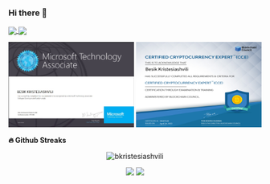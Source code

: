 ### Hi there 👋

<!--
**bkristesiashvili/bkristesiashvili** is a ✨ _special_ ✨ repository because its `README.md` (this file) appears on your GitHub profile.

Here are some ideas to get you started:

- 🔭 I’m currently working on ...
- 🌱 I’m currently learning ...
- 👯 I’m looking to collaborate on ...
- 🤔 I’m looking for help with ...
- 💬 Ask me about ...
- 📫 How to reach me: ...
- 😄 Pronouns: ...
- ⚡ Fun fact: ...
-->
<a href="https://github-readme-stats.vercel.app/api?username=m0rp43us&count_private=true&show_icons=true&theme=chartreuse-dark">
  <img align="center" src="https://github-readme-stats.vercel.app/api?username=bkristesiashvili&bg_color=30,004e95,004e95&title_color=fff&text_color=fff" />
</a>
<a href="https://github.com/bkristesiashvili">
  <img height=198 align="center" src="https://github-readme-stats.vercel.app/api/top-langs/?username=bkristesiashvili&bg_color=0,004e95,004e95&title_color=fff&text_color=fff" />
</a><br/>

[<img src="https://github.com/bkristesiashvili/bkristesiashvili/blob/main/163324302_2595826237376576_4554714125109321727_n.jpg" width=250 height=170 />][1]
[<img src="https://github.com/bkristesiashvili/bkristesiashvili/blob/main/166365752849.png" width=250 height =170 />][2]

[1]: https://www.credly.com/badges/3aeaea44-9410-40cf-add6-8b7917da88b0
[2]: https://www.credential.net/3f693fea-3de0-4edc-be32-7556c60b5cc3

<b>🔥 Github Streaks</b>
<p align="center"><img src="https://github-readme-streak-stats.herokuapp.com/?user=bkristesiashvili&theme=black-ice&hide_border=true&stroke=0000&background=0D1117&ring=e05397&fire=e05397&currStreakLabel=e05397&bg_color=30,e96443,904e95&title_color=fff&text_color=fff" alt="bkristesiashvili" /></p>

<!-- [<img align='center' src='https://cdn-icons-png.flaticon.com/512/733/733553.png' alt='github' height='18'>](https://github.com/bkristesiashvili)
![Profile views](https://gpvc.arturio.dev/bkristesiashvili) -->

<div>
  <p align="center">
    <img src="https://gpvc.arturio.dev/bkristesiashvili" height=28 />
    <a href="https://www.linkedin.com/in/besik-kristesiashvili/" target="_blank"><img src="https://img.shields.io/badge/-LinkedIn-%230077B5?style=for-the-badge&logo=linkedin&logoColor=white" target="_blank"></a>
  </p>
</div>
